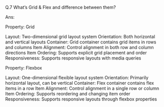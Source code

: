 Q.7 What’s Grid & Flex and difference between them?

Ans: 


Property: Grid

Layout: Two-dimensional grid layout system
Orientation: Both horizontal and vertical layouts
Container: Grid container contains grid items in rows and columns
Item Alignment: Control alignment in both row and column directions
Item Ordering: Supports explicit grid placement and order
Responsiveness: Supports responsive layouts with media queries

Property: Flexbox

Layout: One-dimensional flexible layout system
Orientation: Primarily horizontal layout, can be vertical
Container: Flex container contains flex items in a row
Item Alignment: Control alignment in a single row or column
Item Ordering: Supports reordering and changing item order
Responsiveness: Supports responsive layouts through flexbox properties